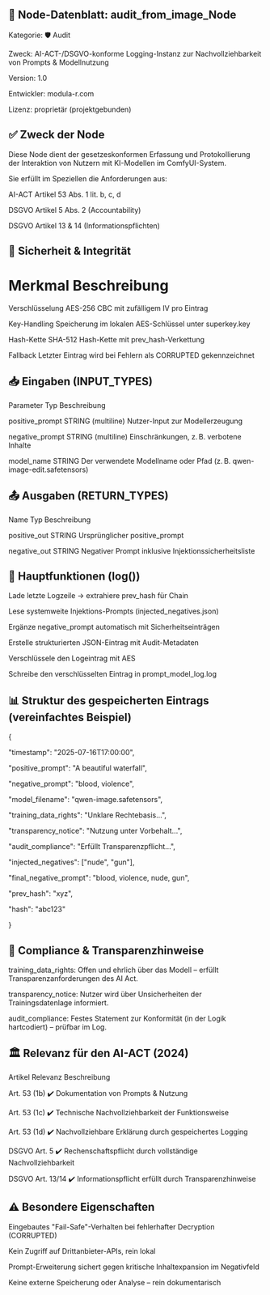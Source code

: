 ## 📄 Node-Datenblatt: audit_from_image_Node

Kategorie: 🛡 Audit

Zweck: AI-ACT-/DSGVO-konforme Logging-Instanz zur Nachvollziehbarkeit von Prompts & Modellnutzung

Version: 1.0

Entwickler: modula-r.com

Lizenz: proprietär (projektgebunden)


## ✅ Zweck der Node

Diese Node dient der gesetzeskonformen Erfassung und Protokollierung der Interaktion von Nutzern mit KI-Modellen im ComfyUI-System.

Sie erfüllt im Speziellen die Anforderungen aus:

AI-ACT Artikel 53 Abs. 1 lit. b, c, d

DSGVO Artikel 5 Abs. 2 (Accountability)

DSGVO Artikel 13 & 14 (Informationspflichten)


## 🔐 Sicherheit & Integrität

# Merkmal	Beschreibung

Verschlüsselung	AES-256 CBC mit zufälligem IV pro Eintrag

Key-Handling	Speicherung im lokalen AES-Schlüssel unter superkey.key

Hash-Kette	SHA-512 Hash-Kette mit prev_hash-Verkettung

Fallback	Letzter Eintrag wird bei Fehlern als CORRUPTED gekennzeichnet


## 📥 Eingaben (INPUT_TYPES)

Parameter	Typ	Beschreibung

positive_prompt	STRING (multiline)	Nutzer-Input zur Modellerzeugung

negative_prompt	STRING (multiline)	Einschränkungen, z. B. verbotene Inhalte

model_name	STRING	Der verwendete Modellname oder Pfad (z. B. qwen-image-edit.safetensors)

## 📤 Ausgaben (RETURN_TYPES)

Name	Typ	Beschreibung

positive_out	STRING	Ursprünglicher positive_prompt

negative_out	STRING	Negativer Prompt inklusive Injektionssicherheitsliste

## 🧠 Hauptfunktionen (log())

Lade letzte Logzeile → extrahiere prev_hash für Chain

Lese systemweite Injektions-Prompts (injected_negatives.json)

Ergänze negative_prompt automatisch mit Sicherheitseinträgen

Erstelle strukturierten JSON-Eintrag mit Audit-Metadaten

Verschlüssele den Logeintrag mit AES

Schreibe den verschlüsselten Eintrag in prompt_model_log.log


## 📊 Struktur des gespeicherten Eintrags (vereinfachtes Beispiel)

{

  "timestamp": "2025-07-16T17:00:00",
  
  "positive_prompt": "A beautiful waterfall",
  
  "negative_prompt": "blood, violence",
  
  "model_filename": "qwen-image.safetensors",
  
  "training_data_rights": "Unklare Rechtebasis...",
  
  "transparency_notice": "Nutzung unter Vorbehalt...",
  
  "audit_compliance": "Erfüllt Transparenzpflicht...",
  
  "injected_negatives": ["nude", "gun"],
  
  "final_negative_prompt": "blood, violence, nude, gun",
  
  "prev_hash": "xyz",
  
  "hash": "abc123"
  
}


## 📌 Compliance & Transparenzhinweise

training_data_rights: Offen und ehrlich über das Modell – erfüllt Transparenzanforderungen des AI Act.

transparency_notice: Nutzer wird über Unsicherheiten der Trainingsdatenlage informiert.

audit_compliance: Festes Statement zur Konformität (in der Logik hartcodiert) – prüfbar im Log.

## 🏛️ Relevanz für den AI-ACT (2024)

Artikel	Relevanz	Beschreibung

Art. 53 (1b)	✔️	Dokumentation von Prompts & Nutzung

Art. 53 (1c)	✔️	Technische Nachvollziehbarkeit der Funktionsweise

Art. 53 (1d)	✔️	Nachvollziehbare Erklärung durch gespeichertes Logging

DSGVO Art. 5	✔️	Rechenschaftspflicht durch vollständige Nachvollziehbarkeit

DSGVO Art. 13/14	✔️	Informationspflicht erfüllt durch Transparenzhinweise


## ⚠️ Besondere Eigenschaften

Eingebautes "Fail-Safe"-Verhalten bei fehlerhafter Decryption (CORRUPTED)

Kein Zugriff auf Drittanbieter-APIs, rein lokal

Prompt-Erweiterung sichert gegen kritische Inhaltexpansion im Negativfeld

Keine externe Speicherung oder Analyse – rein dokumentarisch
